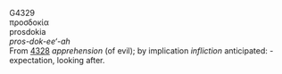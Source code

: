 G4329  
προσδοκία  
prosdokia  
*pros-dok-ee‘-ah*  
From [4328](g4328) *apprehension* (of evil); by implication *infliction*
anticipated: - expectation, looking after.  
